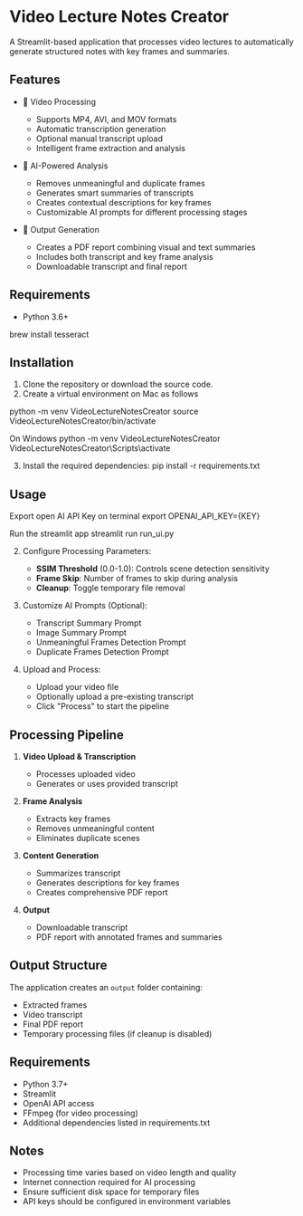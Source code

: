 # Video Lecture Notes Creator

A Streamlit-based application that processes video lectures to automatically generate structured notes with key frames and summaries.

## Features

- 🎥 Video Processing
  - Supports MP4, AVI, and MOV formats
  - Automatic transcription generation
  - Optional manual transcript upload
  - Intelligent frame extraction and analysis

- 🤖 AI-Powered Analysis
  - Removes unmeaningful and duplicate frames
  - Generates smart summaries of transcripts
  - Creates contextual descriptions for key frames
  - Customizable AI prompts for different processing stages

- 📄 Output Generation
  - Creates a PDF report combining visual and text summaries
  - Includes both transcript and key frame analysis
  - Downloadable transcript and final report

## Requirements

- Python 3.6+

brew install tesseract

## Installation

1. Clone the repository or download the source code.
2. Create a virtual environment on Mac as follows

python -m venv VideoLectureNotesCreator
source VideoLectureNotesCreator/bin/activate

On Windows
python -m venv VideoLectureNotesCreator
VideoLectureNotesCreator\Scripts\activate


3. Install the required dependencies:
pip install -r requirements.txt

## Usage
Export open AI API Key on terminal
export OPENAI_API_KEY={KEY}

Run the streamlit app
streamlit run run_ui.py


2. Configure Processing Parameters:
   - **SSIM Threshold** (0.0-1.0): Controls scene detection sensitivity
   - **Frame Skip**: Number of frames to skip during analysis
   - **Cleanup**: Toggle temporary file removal

3. Customize AI Prompts (Optional):
   - Transcript Summary Prompt
   - Image Summary Prompt
   - Unmeaningful Frames Detection Prompt
   - Duplicate Frames Detection Prompt

4. Upload and Process:
   - Upload your video file
   - Optionally upload a pre-existing transcript
   - Click "Process" to start the pipeline

## Processing Pipeline

1. **Video Upload & Transcription**
   - Processes uploaded video
   - Generates or uses provided transcript

2. **Frame Analysis**
   - Extracts key frames
   - Removes unmeaningful content
   - Eliminates duplicate scenes

3. **Content Generation**
   - Summarizes transcript
   - Generates descriptions for key frames
   - Creates comprehensive PDF report

4. **Output**
   - Downloadable transcript
   - PDF report with annotated frames and summaries

## Output Structure

The application creates an `output` folder containing:
- Extracted frames
- Video transcript
- Final PDF report
- Temporary processing files (if cleanup is disabled)

## Requirements

- Python 3.7+
- Streamlit
- OpenAI API access
- FFmpeg (for video processing)
- Additional dependencies listed in requirements.txt

## Notes

- Processing time varies based on video length and quality
- Internet connection required for AI processing
- Ensure sufficient disk space for temporary files
- API keys should be configured in environment variables
